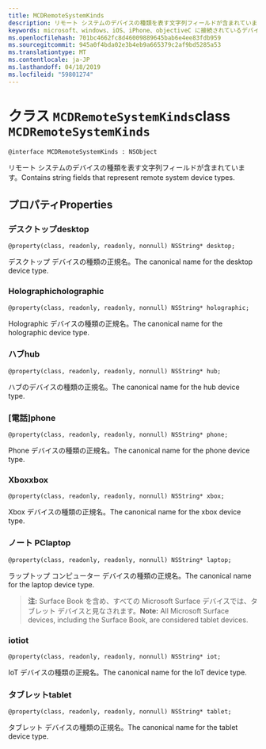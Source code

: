 ```yaml
---
title: MCDRemoteSystemKinds
description: リモート システムのデバイスの種類を表す文字列フィールドが含まれています。
keywords: microsoft、windows、iOS、iPhone、objectiveC に接続されているデバイス、プロジェクトのローマ
ms.openlocfilehash: 701bc4662fc8d46009889645bab6e4ee83fdb959
ms.sourcegitcommit: 945a0f4bda02e3b4eb9a665379c2af9bd5285a53
ms.translationtype: MT
ms.contentlocale: ja-JP
ms.lasthandoff: 04/18/2019
ms.locfileid: "59801274"
---
```

# <a name="class-mcdremotesystemkinds"></a><span data-ttu-id="b27d4-104">クラス `MCDRemoteSystemKinds`</span><span class="sxs-lookup"><span data-stu-id="b27d4-104">class `MCDRemoteSystemKinds`</span></span> 

```
@interface MCDRemoteSystemKinds : NSObject
```

<span data-ttu-id="b27d4-105">リモート システムのデバイスの種類を表す文字列フィールドが含まれています。</span><span class="sxs-lookup"><span data-stu-id="b27d4-105">Contains string fields that represent remote system device types.</span></span>

## <a name="properties"></a><span data-ttu-id="b27d4-106">プロパティ</span><span class="sxs-lookup"><span data-stu-id="b27d4-106">Properties</span></span>

### <a name="desktop"></a><span data-ttu-id="b27d4-107">デスクトップ</span><span class="sxs-lookup"><span data-stu-id="b27d4-107">desktop</span></span>
`@property(class, readonly, readonly, nonnull) NSString* desktop;`

<span data-ttu-id="b27d4-108">デスクトップ デバイスの種類の正規名。</span><span class="sxs-lookup"><span data-stu-id="b27d4-108">The canonical name for the desktop device type.</span></span>

### <a name="holographic"></a><span data-ttu-id="b27d4-109">Holographic</span><span class="sxs-lookup"><span data-stu-id="b27d4-109">holographic</span></span>
`@property(class, readonly, readonly, nonnull) NSString* holographic;`

<span data-ttu-id="b27d4-110">Holographic デバイスの種類の正規名。</span><span class="sxs-lookup"><span data-stu-id="b27d4-110">The canonical name for the holographic device type.</span></span>

### <a name="hub"></a><span data-ttu-id="b27d4-111">ハブ</span><span class="sxs-lookup"><span data-stu-id="b27d4-111">hub</span></span>
`@property(class, readonly, readonly, nonnull) NSString* hub;`

<span data-ttu-id="b27d4-112">ハブのデバイスの種類の正規名。</span><span class="sxs-lookup"><span data-stu-id="b27d4-112">The canonical name for the hub device type.</span></span>

### <a name="phone"></a><span data-ttu-id="b27d4-113">[電話]</span><span class="sxs-lookup"><span data-stu-id="b27d4-113">phone</span></span>
`@property(class, readonly, readonly, nonnull) NSString* phone;`

<span data-ttu-id="b27d4-114">Phone デバイスの種類の正規名。</span><span class="sxs-lookup"><span data-stu-id="b27d4-114">The canonical name for the phone device type.</span></span>

### <a name="xbox"></a><span data-ttu-id="b27d4-115">Xbox</span><span class="sxs-lookup"><span data-stu-id="b27d4-115">xbox</span></span>
`@property(class, readonly, readonly, nonnull) NSString* xbox;`

<span data-ttu-id="b27d4-116">Xbox デバイスの種類の正規名。</span><span class="sxs-lookup"><span data-stu-id="b27d4-116">The canonical name for the xbox device type.</span></span>

### <a name="laptop"></a><span data-ttu-id="b27d4-117">ノート PC</span><span class="sxs-lookup"><span data-stu-id="b27d4-117">laptop</span></span>
`@property(class, readonly, readonly, nonnull) NSString* laptop;`

<span data-ttu-id="b27d4-118">ラップトップ コンピューター デバイスの種類の正規名。</span><span class="sxs-lookup"><span data-stu-id="b27d4-118">The canonical name for the laptop device type.</span></span>

> <span data-ttu-id="b27d4-119">**注:** Surface Book を含め、すべての Microsoft Surface デバイスでは、タブレット デバイスと見なされます。</span><span class="sxs-lookup"><span data-stu-id="b27d4-119">**Note:** All Microsoft Surface devices, including the Surface Book, are considered tablet devices.</span></span>

### <a name="iot"></a><span data-ttu-id="b27d4-120">iot</span><span class="sxs-lookup"><span data-stu-id="b27d4-120">iot</span></span>
`@property(class, readonly, readonly, nonnull) NSString* iot;`

<span data-ttu-id="b27d4-121">IoT デバイスの種類の正規名。</span><span class="sxs-lookup"><span data-stu-id="b27d4-121">The canonical name for the IoT device type.</span></span>

### <a name="tablet"></a><span data-ttu-id="b27d4-122">タブレット</span><span class="sxs-lookup"><span data-stu-id="b27d4-122">tablet</span></span>
`@property(class, readonly, readonly, nonnull) NSString* tablet;`

<span data-ttu-id="b27d4-123">タブレット デバイスの種類の正規名。</span><span class="sxs-lookup"><span data-stu-id="b27d4-123">The canonical name for the tablet device type.</span></span>
